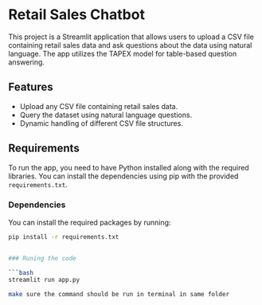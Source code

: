 # Retail Sales Chatbot

This project is a Streamlit application that allows users to upload a CSV file containing retail sales data and ask questions about the data using natural language. The app utilizes the TAPEX model for table-based question answering.

## Features

- Upload any CSV file containing retail sales data.
- Query the dataset using natural language questions.
- Dynamic handling of different CSV file structures.

## Requirements

To run the app, you need to have Python installed along with the required libraries. You can install the dependencies using pip with the provided `requirements.txt`.

### Dependencies

You can install the required packages by running:

```bash
pip install -r requirements.txt


### Runing the code

```bash
streamlit run app.py

make sure the command should be run in terminal in same folder